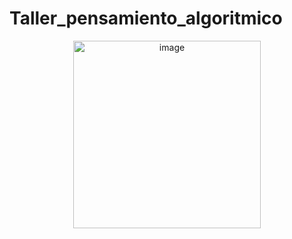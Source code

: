# Taller_pensamiento_algoritmico
<p align="center">
<img width="300" alt="image" src="https://media2.giphy.com/media/f7omQNmgiyjj5sffvZ/giphy.gif?cid=ecf05e47d7o1193j1t6l33pdw5nsajz7nyf10xp8dbnkaai6&rid=giphy.gif&ct=s">
</p>
